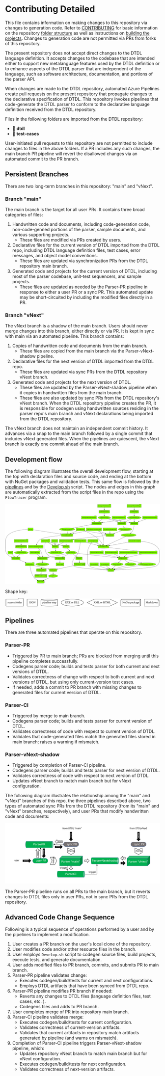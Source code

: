 ﻿# Contributing Detailed

This file contains information on making changes to this repository via changes to generation code.
Refer to [CONTRIBUTING](CONTRIBUTING.md) for basic  information on the repository [folder structure](CONTRIBUTING.md#folder-structure) as well as instructions on [building the projects](CONTRIBUTING.md#building-the-projects).
Changes to generation code are not permitted via PRs from forks of this repository.

The present repository does not accept direct changes to the DTDL language definition.
It accepts changes to the codebase that are intended either to support new metalanguage features used by the DTDL definition or to enhance aspects of the DTDL parser that are independent of the language, such as software architecture, documentation, and portions of the parser API.

When changes are made to the DTDL repository, automated Azure Pipelines create pull requests on the present repository that propagate changes to the declarative specification of DTDL.
This repository invokes pipelines that code-generate the DTDL parser to conform to the declarative language definition received from the DTDL repository.

Files in the following folders are imported from the DTDL repository:

* :file_folder: **dtdl**
* :file_folder: **test-cases**

User-initiated pull requests to this repository are not permitted to include changes to files in the above folders.
If a PR includes any such changes, the main branch PR pipeline will revert the disallowed changes via an automated commit to the PR branch.

## Persistent Branches

There are two long-term branches in this repository: "main" and "vNext".

### Branch "main"

The main branch is the target for all user PRs.
It contains three broad categories of files:

1. Handwritten code and documents, including code-generation code, non-code-genned portions of the parser, sample documents, and various supporting projects.
    * These files are modified via PRs created by users.
2. Declarative files for the current version of DTDL imported from the DTDL repo, including DTDL language definition files, test cases, error messages, and object model conventions.
    * These files are updated via synchronization PRs from the DTDL repository main branch.
3. Generated code and projects for the current version of DTDL, including most of the parser codebase, unit-test sequencers, and sample projects.
    * These files are updated as needed by the Parser-PR pipeline in response to either a user PR or a sync PR.
    This automated update may be short-circuited by including the modified files directly in a PR.

### Branch "vNext"

The vNext branch is a shadow of the main branch.
Users should never merge changes into this branch, either directly or via PR.
It is kept in sync with main via an automated pipeline.
This branch contains:

1. Copies of handwritten code and documents from the main branch.
    * These files are copied from the main branch via the Parser-vNext-shadow pipeline.
2. Declarative files for the next version of DTDL imported from the DTDL repo.
    * These files are updated via sync PRs from the DTDL repository vNext branch.
3. Generated code and projects for the next version of DTDL.
    * These files are updated by the Parser-vNext-shadow pipeline when it copies in handwritten files from the main branch.
    * These files are also updated by sync PRs from the DTDL repository's vNext branch.
    When the DTDL repository pipeline creates the PR, it is responsible for codegen using handwritten sources residing in the parser repo's main branch and vNext declarations being imported from the DTDL repository.

The vNext branch does not maintain an independent commit history.
It advances via a snap to the main branch followed by a single commit that includes vNext generated files.
When the pipelines are quiescent, the vNext branch is exactly one commit ahead of the main branch.

## Development flow

The following diagram illustrates the overall development flow, starting at the top with declaration files and source code, and ending at the bottom with NuGet packages and validation tests.
This same flow is followed by the [pipelines](#pipelines) and by the [Develop.sh](CONTRIBUTING.md#building-the-projects) script.
The nodes and edges in this graph are automatically extracted from the script files in the repo using the `FlowTracer` program.

![Develop Flow Diagram](images/generated/DevelopFlowDiagram.svg "Flow diagram of Develop process")

Shape key:

![Flow Diagram Shape Key](images/generated/FlowDiagramShapeKey.svg "Node shapes in flow diagram")

## Pipelines

There are three automated pipelines that operate on this repository.

### Parser-PR

* Triggered by PR to main branch; PRs are blocked from merging until this pipeline completes successfully.
* Codegens parser code; builds and tests parser for both current and next versions of DTDL.
* Validates correctness of change with respect to both current and next versions of DTDL, but using only current-version test cases.
* If needed, adds a commit to PR branch with missing changes to generated files for current version of DTDL.

### Parser-CI

* Triggered by merge to main branch.
* Codegens parser code; builds and tests parser for current version of DTDL.
* Validates correctness of code with respect to current version of DTDL.
* Validates that code-generated files match the generated files stored in main branch; raises a warning if mismatch.

### Parser-vNext-shadow

* Triggered by completion of Parser-CI pipeline.
* Codegens parser code; builds and tests parser for next version of DTDL.
* Validates correctness of code with respect to next version of DTDL.
* Updates vNext branch to match main branch but for vNext configuration.

The following diagram illustrates the relationship among the "main" and "vNext" branches of this repo, the three pipelines described above, two types of automated sync PRs from the DTDL repository (from its "main" and "vNext" branches, respectively), and user PRs that modify handwritten code and documents:

![Parser Pipelines](images/ParserPipeline.svg "Pipelines for pull requests, continuous integration, and vNext shadowing")

The Parser-PR pipeline runs on all PRs to the main branch, but it reverts changes to DTDL files only in user PRs, not in sync PRs from the DTDL repository.

## Advanced Code Change Sequence

Following is a typical sequence of operations performed by a user and by the pipelines to implement a modification.

1. User creates a PR branch on the user's local clone of the repository.
2. User modifies code and/or other resource files in the branch.
3. User employs `Develop.sh` script to codegen source files, build projects, execute tests, and generate documentation.
4. User adds modified files to PR branch, commits, and submits PR to main branch.
5. Parser-PR pipeline validates change:
    * Executes codegen/build/tests for current and next configurations.
    * Employs DTDL artifacts that have been synced from DTDL repo.
6. Parser-PR pipeline modifies PR branch if needed:
    * Reverts any changes to DTDL files (language definition files, test cases, etc. ).
    * Codegens files and adds to PR branch.
7. User completes merge of PR into repository main branch.
8. Parser-CI pipeline validates merge:
    * Executes codegen/build/tests for current configuration.
    * Validates correctness of current-version artifacts.
    * Validates that current artifacts in repository match artifacts generated by pipeline (and warns on mismatch).
9. Completion of Parser-CI pipeline triggers Parser-vNext-shadow pipeline, which:
    * Updates repository vNext branch to match main branch but for vNext configuration.
    * Executes codegen/build/tests for next configuration.
    * Validates correctness of next-version artifacts.

<!-- LINKS -->
[contributing]: CONTRIBUTING.md

